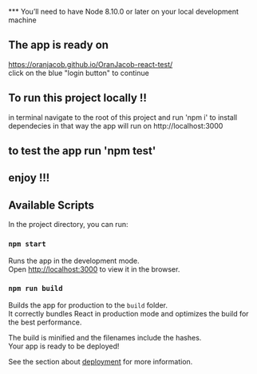 
*** You’ll need to have Node 8.10.0 or later on your local development machine

## The app is ready on
https://oranjacob.github.io/OranJacob-react-test/  
click on the blue "login button" to continue

## To run this project locally !! 
in terminal navigate to the root of this project and run 'npm i' to install dependecies 
in that way the app will run on http://localhost:3000 

## to test the app run 'npm test'

## enjoy !!! ##

## Available Scripts

In the project directory, you can run:

### `npm start`

Runs the app in the development mode.<br>
Open [http://localhost:3000](http://localhost:3000) to view it in the browser.

### `npm run build`

Builds the app for production to the `build` folder.<br>
It correctly bundles React in production mode and optimizes the build for the best performance.

The build is minified and the filenames include the hashes.<br>
Your app is ready to be deployed!

See the section about [deployment](https://facebook.github.io/create-react-app/docs/deployment) for more information.

